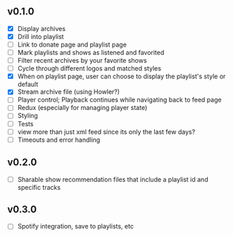 ## v0.1.0
- [X] Display archives
- [X] Drill into playlist
- [ ] Link to donate page and playlist page
- [ ] Mark playlists and shows as listened and favorited
- [ ] Filter recent archives by your favorite shows
- [ ] Cycle through different logos and matched styles
- [x] When on playlist page, user can choose to display the playlist's style or default
- [x] Stream archive file (using Howler?)
- [ ] Player control; Playback continues while navigating back to feed page
- [ ] Redux (especially for managing player state)
- [ ] Styling
- [ ] Tests
- [ ] view more than just xml feed since its only the last few days?
- [ ] Timeouts and error handling

## v0.2.0
- [ ] Sharable show recommendation files that include a playlist id and specific tracks

## v0.3.0
- [ ] Spotify integration, save to playlists, etc
